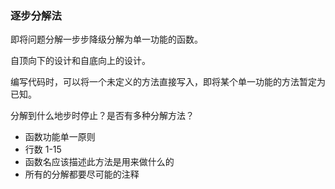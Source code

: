 ### 逐步分解法

即将问题分解一步步降级分解为单一功能的函数。

自顶向下的设计和自底向上的设计。

编写代码时，可以将一个未定义的方法直接写入，即将某个单一功能的方法暂定为已知。

分解到什么地步时停止？是否有多种分解方法？

- 函数功能单一原则
- 行数 1-15
- 函数名应该描述此方法是用来做什么的
- 所有的分解都要尽可能的注释